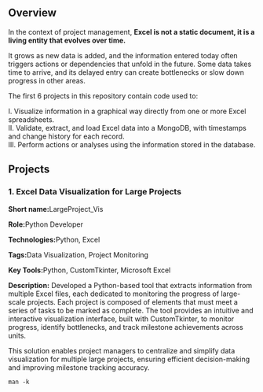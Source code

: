 ## Overview
In the context of project management, <b>Excel is not a static document, it is a living entity that evolves over time.</p></b>

It grows as new data is added, and the information entered today often triggers actions or dependencies that unfold in the future. Some data takes time to arrive, and its delayed entry can create bottlenecks or slow down progress in other areas.</p>

The first 6 projects in this repository contain code used to:</p>
I. Visualize information in a graphical way directly from one or more Excel spreadsheets.<br>
II. Validate, extract, and load Excel data into a MongoDB, with timestamps and change history for each record.<br>
III. Perform actions or analyses using the information stored in the database.<br>

## Projects

### 1. Excel Data Visualization for Large Projects

<b>Short name:</b>LargeProject_Vis </p>
<b>Role:</b>Python Developer </p>
<b>Technologies:</b>Python, Excel </p>
<b>Tags:</b>Data Visualization, Project Monitoring </p>
<b>Key Tools:</b>Python, CustomTkinter, Microsoft Excel </p>
<b>Description:</b> 
Developed a Python-based tool that extracts information from multiple Excel files, each dedicated to monitoring the progress of large-scale projects. Each project is composed of elements that must meet a series of tasks to be marked as complete. The tool provides an intuitive and interactive visualization interface, built with CustomTkinter, to monitor progress, identify bottlenecks, and track milestone achievements across units.

This solution enables project managers to centralize and simplify data visualization for multiple large projects, ensuring efficient decision-making and improving milestone tracking accuracy.






```
man -k
``` 


